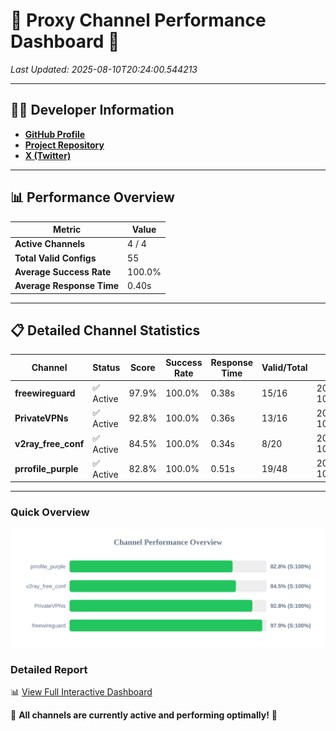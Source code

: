 # 🌟 Proxy Channel Performance Dashboard 🌟

_Last Updated: 2025-08-10T20:24:00.544213_

---

## 👩‍💻 Developer Information

- **[GitHub Profile](https://github.com/4n0nymou3)**  
- **[Project Repository](https://github.com/4n0nymou3/multi-proxy-config-fetcher)**  
- **[X (Twitter)](https://x.com/4n0nymou3)**  

---

## 📊 Performance Overview

| Metric                | Value       |
|-----------------------|-------------|
| **Active Channels**   | 4 / 4       |
| **Total Valid Configs** | 55          |
| **Average Success Rate** | 100.0%      |
| **Average Response Time** | 0.40s       |

---

## 📋 Detailed Channel Statistics

| Channel          | Status     | Score  | Success Rate | Response Time | Valid/Total | Last Success               |
|------------------|------------|--------|--------------|---------------|-------------|----------------------------|
| **freewireguard**  | ✅ Active  | 97.9%  | 100.0% | 0.38s         | 15/16       | 2025-08-10T20:24:00.542398 |
| **PrivateVPNs**  | ✅ Active  | 92.8%  | 100.0% | 0.36s         | 13/16       | 2025-08-10T20:24:00.136817 |
| **v2ray_free_conf**  | ✅ Active  | 84.5%  | 100.0% | 0.34s         | 8/20       | 2025-08-10T20:23:59.738753 |
| **prrofile_purple**  | ✅ Active  | 82.8%  | 100.0% | 0.51s         | 19/48       | 2025-08-10T20:23:59.356216 |

---

### Quick Overview
<div align="center">
  <a href="https://raw.githubusercontent.com/nullluser/NullRepo/refs/heads/main/assets/channel_stats_chart.svg">
    <img src="https://raw.githubusercontent.com/nullluser/NullRepo/refs/heads/main/assets/channel_stats_chart.svg" alt="Source Performance Statistics" width="800">
  </a>
</div>

### Detailed Report
📊 [View Full Interactive Dashboard](https://htmlpreview.github.io/?https://github.com/nullluser/NullRepo/blob/main/assets/performance_report.html)

🎉 **All channels are currently active and performing optimally!** 🎉
